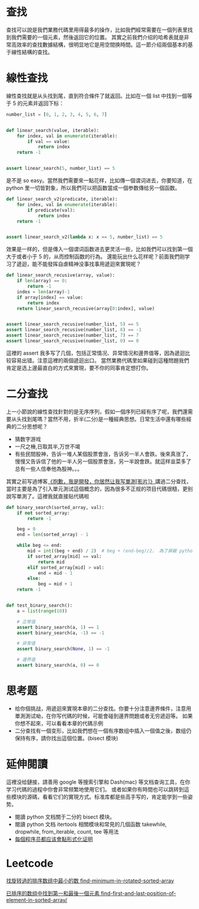 # 查找

查找可以說是我們業務代碼里用得最多的操作，比如我們經常需要在一個列表里找到我們需要的一個元素，然後返回它的位置。
其實之前我們介绍的哈希表就是非常高效率的查找數據結構，很明显地它是用空間换時間。這一節介绍兩個基本的基于線性結構的查找。

# 線性查找
線性查找就是从头找到尾，直到符合條件了就返回。比如在一個 list 中找到一個等于 5 的元素并返回下标：

```py
number_list = [0, 1, 2, 3, 4, 5, 6, 7]


def linear_search(value, iterable):
    for index, val in enumerate(iterable):
        if val == value:
            return index
    return -1


assert linear_search(5, number_list) == 5

```
是不是 so easy。當然我們需要來一點花样，比如傳一個谓词进去，你要知道，在 python 里一切皆對象，所以我們可以把函数當成一個参数傳给另一個函数。

```py
def linear_search_v2(predicate, iterable):
    for index, val in enumerate(iterable):
        if predicate(val):
            return index
    return -1


assert linear_search_v2(lambda x: x == 5, number_list) == 5
```

效果是一样的，但是傳入一個谓词函数进去更灵活一些，比如我們可以找到第一個大于或者小于 5 的，从而控制函数的行為。
還能玩出什么花样呢？前面我們刚学习了遞迴，能不能發挥自虐精神没事找事用遞迴來實現呢？

```py
def linear_search_recusive(array, value):
    if len(array) == 0:
        return -1
    index = len(array)-1
    if array[index] == value:
        return index
    return linear_search_recusive(array[0:index], value)


assert linear_search_recusive(number_list, 5) == 5
assert linear_search_recusive(number_list, 8) == -1
assert linear_search_recusive(number_list, 7) == 7
assert linear_search_recusive(number_list, 0) == 0
```
這裡的 assert 我多写了几個，包括正常情况、异常情况和邊界值等，因為遞迴比较容易出错。注意這裡的兩個遞迴出口。
當然業務代碼里如果碰到這種問題我們肯定是选上邊最直白的方式來實現，要不你的同事肯定想打你。

# 二分查找
上一小節說的線性查找針對的是无序序列，假如一個序列已經有序了呢，我們還需要从头找到尾嗎？當然不用，折半(二分)是一種經典思想。日常生活中還有哪些經典的二分思想呢？

- 猜数字游戏
- 一尺之棰,日取其半,万世不竭
- 有些民間股神，告诉一堆人某個股票會涨，告诉另一半人會跌。後來真涨了，慢慢又告诉信了他的一半人另一個股票會涨，另一半說會跌。就這样韭菜多了总有一些人信奉他為股神。。。

其實之前写過博客[《抱歉，我是開發，你居然让我写單測[影片]》](https://zhuanlan.zhihu.com/p/35352024)講過二分查找，當时主要是為了引入單元測试這個概念的，因為很多不正规的项目代碼很糙，更别說写單測了。這裡我就直接贴代碼啦

```py
def binary_search(sorted_array, val):
    if not sorted_array:
        return -1

    beg = 0
    end = len(sorted_array) - 1

    while beg <= end:
        mid = int((beg + end) / 2)  # beg + (end-beg)/2， 為了屏蔽 python 2/3 差异我用了强转
        if sorted_array[mid] == val:
            return mid
        elif sorted_array[mid] > val:
            end = mid - 1
        else:
            beg = mid + 1
    return -1


def test_binary_search():
    a = list(range(10))

    # 正常值
    assert binary_search(a, 1) == 1
    assert binary_search(a, -1) == -1

    # 异常值
    assert binary_search(None, 1) == -1

    # 邊界值
    assert binary_search(a, 0) == 0
```


# 思考题
- 给你個挑战，用遞迴來實現本章的二分查找。你要十分注意邊界條件，注意用單測測试呦，在你写代碼的时候，可能會碰到邊界問題或者无穷遞迴等。 如果你想不起來，可以看看本章的代碼示例
- 二分查找有一個变形，比如我們想在一個有序数组中插入一個值之後，数组仍保持有序，請你找出這個位置。(bisect 模块)


# 延伸閱讀
這裡没给鏈接，請善用 google 等搜索引擎和 Dash(mac) 等文档查询工具，在你学习代碼的過程中你會非常频繁地使用它们。
或者如果你有時間也可以跳转到這些模块的源碼，看看它们的實現方式。标准库都是些高手写的，肯定能学到一些姿势。

- 閱讀 python 文档關于二分的 bisect 模块。
- 閱讀 python 文档 itertools 相關模块和常見的几個函数 takewhile, dropwhile, from_iterable, count, tee 等用法
- [每個程序员都应该會點形式化证明](https://zhuanlan.zhihu.com/p/35364999?group_id=967109293607129088)


# Leetcode

[找旋转過的排序数组中最小的数 find-minimum-in-rotated-sorted-array](https://leetcode.com/problems/find-minimum-in-rotated-sorted-array/description/)

[已排序的数组中找到第一和最後一個元素 find-first-and-last-position-of-element-in-sorted-array/](https://leetcode.com/problems/find-first-and-last-position-of-element-in-sorted-array/submissions/)
